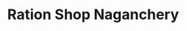 ---
title: "Ration Shop Naganchery"
url: /kothamangalam/ration-shop-naganchery/
shop: Lebensmittel
---